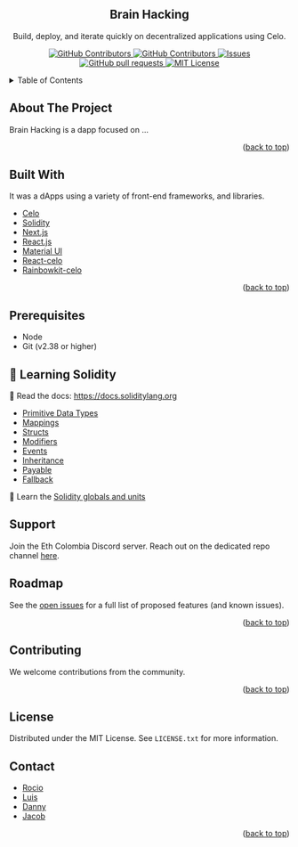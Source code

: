 <!-- TITLE -->
<p align="center"> 
  
 <h2 align="center">Brain Hacking</h2>
 <p align="center">Build, deploy, and iterate quickly on decentralized applications using Celo.</p>
</p>
  <p align="center">
    <a href="https://github.com/wolfcito/brain-hacking/graphs/stars">
      <img alt="GitHub Contributors" src="https://img.shields.io/github/stars/wolfcito/brain-hacking?color=FCFF52" />
    </a>
    <a href="https://github.com/wolfcito/brain-hacking/graphs/contributors">
      <img alt="GitHub Contributors" src="https://img.shields.io/github/contributors/wolfcito/brain-hacking?color=E7E3D4" />
    </a>
    <a href="https://github.com/wolfcito/brain-hacking/issues">
      <img alt="Issues" src="https://img.shields.io/github/issues/wolfcito/brain-hacking?color=E7E3D4" />
    </a>
    <a href="https://github.com/wolfcito/brain-hacking/pulls">
      <img alt="GitHub pull requests" src="https://img.shields.io/github/issues-pr/wolfcito/brain-hacking?color=E7E3D4" />
    </a>
    <a href="https://opensource.org/license/mit/">
      <img alt="MIT License" src="https://img.shields.io/badge/License-MIT-yellow.svg" />
    </a>
  </p>
</p>

<!-- TABLE OF CONTENTS -->

<details>
  <summary>Table of Contents</summary>
  <ol>
    <li>
      <a href="#about-the-project">About The Project</a>
      <ul>
        <li><a href="#built-with">Built With</a></li>
      </ul>
    </li>
    <li>
      <ul>
        <li><a href="#prerequisites">Prerequisites</a></li>
        <li><a href="#installation">Installation</a></li>
      </ul>
    </li>
    <li><a href="#usage">Usage</a></li>
    <li><a href="#roadmap">Roadmap</a></li>
    <li><a href="#contributing">Contributing</a></li>
    <li><a href="#license">License</a></li>
    <li><a href="#contact">Contact</a></li>
    <li><a href="#acknowledgments">Acknowledgments</a></li>
  </ol>
</details>

<!-- ABOUT THE PROJECT -->

## About The Project

Brain Hacking is a dapp focused on ...

<p align="right">(<a href="#top">back to top</a>)</p>

## Built With

It was a dApps using a variety of front-end frameworks, and libraries.

- [Celo](https://celo.org/)
- [Solidity](https://docs.soliditylang.org/en/v0.8.19/)
- [Next.js](https://nextjs.org/)
- [React.js](https://reactjs.org/)
- [Material UI](https://mui.com/)
- [React-celo](https://github.com/celo-org/react-celo/)
- [Rainbowkit-celo](https://github.com/celo-org/rainbowkit-celo)

<p align="right">(<a href="#top">back to top</a>)</p>

<!-- GETTING STARTED -->

## Prerequisites

- Node
- Git (v2.38 or higher)

<!-- USAGE EXAMPLES -->

## 🔭 Learning Solidity

📕 Read the docs: <https://docs.soliditylang.org>

- [Primitive Data Types](https://solidity-by-example.org/primitives/)
- [Mappings](https://solidity-by-example.org/mapping/)
- [Structs](https://solidity-by-example.org/structs/)
- [Modifiers](https://solidity-by-example.org/function-modifier/)
- [Events](https://solidity-by-example.org/events/)
- [Inheritance](https://solidity-by-example.org/inheritance/)
- [Payable](https://solidity-by-example.org/payable/)
- [Fallback](https://solidity-by-example.org/fallback/)

📧 Learn the [Solidity globals and units](https://solidity.readthedocs.io/en/v0.8.19/units-and-global-variables.html)

## Support

Join the Eth Colombia Discord server. Reach out on the dedicated repo channel [here](https://discord.com/channels/1116761127171408023/1177001812969128037).

<!-- ROADMAP -->

## Roadmap

See the [open issues](https://github.com/wolfcito/brain-hacking/issues) for a full list of proposed features (and known issues).

<p align="right">(<a href="#top">back to top</a>)</p>

<!-- CONTRIBUTING -->

## Contributing

We welcome contributions from the community.

<p align="right">(<a href="#top">back to top</a>)</p>

## License

Distributed under the MIT License. See `LICENSE.txt` for more information.

<!-- CONTACT -->

## Contact

- [Rocio](https://github.com/Rocioegrajales)
- [Luis](https://github.com/Rocioegrajales)
- [Danny](https://github.com/dflasso)
- [Jacob](https://github.com/M15STAKE)

<p align="right">(<a href="#top">back to top</a>)</p>

